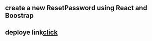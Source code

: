## create a new ResetPassword using React and Boostrap

## deploye link[click](https://sakthi-reset-password.netlify.app/)
